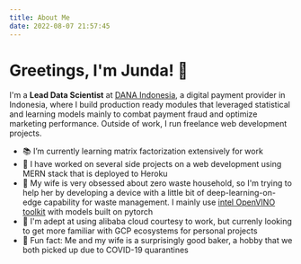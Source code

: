 ```yaml
---
title: About Me
date: 2022-08-07 21:57:45
---
```

<!-- Greeting -->
# Greetings, I'm Junda! 👋

<!--Introduction -->
I'm a **Lead Data Scientist** at [DANA Indonesia](https://dana.id), a digital payment provider in Indonesia, where I build production ready modules that leveraged statistical and learning models mainly to combat payment fraud and optimize marketing performance. Outside of work, I run freelance web development projects.

- 📚 I’m currently learning matrix factorization extensively for work
- 🐝 I have worked on several side projects on a web development using MERN stack that is deployed to Heroku
- 🔭 My wife is very obsessed about zero waste household, so I'm trying to help her by developing a device with a little bit of deep-learning-on-edge capability for waste management. I mainly use [intel OpenVINO toolkit](https://software.intel.com/content/www/us/en/develop/tools/openvino-toolkit.html) with models built on pytorch
- 🌱 I'm adept at using alibaba cloud courtesy to work, but currenly looking to get more familiar with GCP ecosystems for personal projects
- 🍰 Fun fact: Me and my wife is a surprisingly good baker, a hobby that we both picked up due to COVID-19 quarantines

<!-- Comment -->
[comment]: <> (Inspired from:)

[comment]: <> (https://github.com/JoykishanSharma)

[comment]: <> (https://github.com/sw-yx/sw-yx)
